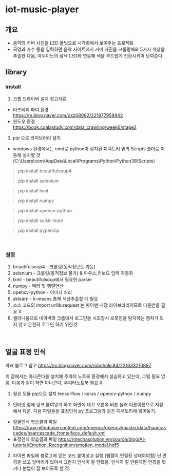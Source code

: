 # iot-music-player

## 개요
- 음악의 커버 사진을 LED 불빛으로 시각화해서 보여주는 프로젝트
- 곡명과 가수 등을 입력하면 음악 사이트에서 커버 사진을 크롤링해와 5가지 색상을 추출한 다음, 아두이노의 삼색 LED와 연동해 색을 부드럽게 전환시키며 보여준다.

## library
### install
1. 크롬 드라이버 설치 참고자료
- 라즈베리 파이 환경<br>
https://m.blog.naver.com/dsz08082/221877958842 <br>
- 윈도우 환경<br>
https://book.coalastudy.com/data_crawling/week6/stage2 <br>

2. pip 으로 라이브러리 설치<br>
- windows 환경에서는 cmd로 python이 설치된 디렉토리 밑의 Scripts 폴더로 이동해 설치할 것 (C:\Users\com\AppData\Local\Programs\Python\Python38\Scripts)

> pip install beautifulsoup4

> pip install selenium

> pip install lxml

> pip install numpy

> pip install opencv-python

> pip install scikit-learn

> pip install pyperclip
<br>

### 설명
1. beautifulsoup4 - 크롤링(동적정보도 가능)
2. selenium - 크롤링(동적정보 불가) & 마우스,키보드 입력 자동화
3. lxml - beautifulsoup에서 필요한 parser
4. numpy - 벡터 및 행렬연산
6. opencv-python - 이미지 처리
7. sklearn - k-means 통해 색상추출할 때 필요
8. 소스 코드의 import urllib.request 는 파이썬 내장 라이브러리이므로 다운받을 필요 X
9. 셀리니움으로 네이버와 크롬에서 로그인을 시조할시 로봇임을 탐지하는 캠처가 뜨지 않고 온전히 로그인 하기 위한것
<br>

## 얼굴 표정 인식
아래 블로그 참고
https://m.blog.naver.com/roboholic84/221633210887

이 글에서는 아나콘다를 설치해 주피터 노트북 환경에서 실습하고 있는데, 그럴 필요 없음.
다음과 같이 하면 아나콘다, 주피터노트북 필요 X

1) 필요 모듈 pip으로 설치
tensorflow / keras / opencv-python / numpy

2) 인터넷 창에 링크 붙여넣기 하고 화면에 대고 오른쪽 버튼 눌러 다른이름으로 저장해서 다운.
다음 파일들을 표정인식 py 프로그램과 같은 디렉토리에 넣어놓기.
- 얼굴인식 학습결과 파일
https://raw.githubusercontent.com/opencv/opencv/master/data/haarcascades/haarcascade_frontalface_default.xml
- 표정인식 학습결과 파일
https://mechasolution.vn/source/blog/AI-tutorial/Emotion_Recognition/emotion_model.hdf5

3) 파이썬 파일에 블로그에 있는 코드 붙여넣고 실행 (웹캠이 연결된 상태여야함)
난 안경을 쓰고 앞머리가 있어서 그런지 인식이 잘 안됐음.
인식이 잘 안된다면 안경을 벗거나 눈썹이 잘 보이도록 할 것.
